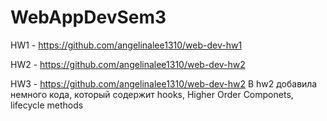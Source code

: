# WebAppDevSem3

HW1 - https://github.com/angelinalee1310/web-dev-hw1

HW2 - https://github.com/angelinalee1310/web-dev-hw2

HW3 - https://github.com/angelinalee1310/web-dev-hw2 
В hw2 добавила немного кода, который содержит hooks, Higher Order Componets, lifecycle methods
